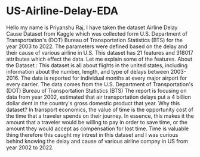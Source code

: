 # US-Airline-Delay-EDA
Hello my name is Priyanshu Raj, I have taken the dataset Airline Delay Cause Dataset from Kaggle which was collected form U.S. Department of Transportation's (DOT) Bureau of Transportation Statistics (BTS) for the year 2003 to 2022. The parameters were defined based on the delay and their cause of various airline in U.S. This dataset has 21 features and 318017 attributes which effect the data.
Let me explain some of the features.
About the Dataset :
This dataset is all about flights in the united states, including information about the number, length, and type of delays between 2003-2016. The data is reported for individual months at every major airport for every carrier.
The data comes from the U.S. Department of Transportation's (DOT) Bureau of Transportation Statistics (BTS)
The report is focusing on data from year 2002, estimated that air transportation delays put a 4 billion dollar dent in the country's gross domestic product that year.
Why this dataset?
In transport economics, the value of time is the opportunity cost of the time that a traveler spends on their journey. In essence, this makes it the amount that a traveler would be willing to pay in order to save time, or the amount they would accept as compensation for lost time.
Time is valuable thing therefore this caught my intrest in this dataset and I was curious behind knowing the delay and cause of various airline compny in US from year 2002 to 2022.
